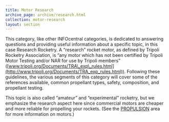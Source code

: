 ```yaml
---
title: Motor Research
archive_page: archive/research.html
collection: motor-research
layout: section
---
```

This category, like other INFOcentral categories, is dedicated to answering questions and providing useful information about a specific topic, in this case Research Rocketry. A “research” rocket motor, as defined by Tripoli Rocketry Association, is “any motor which has not been certified by Tripoli Motor Testing and/or NAR for use by Tripoli members” ([www.tripoli.org/Documents/TRA\_exp\_rules.html](http://www.tripoli.org/Documents/TRA_exp_rules.html)). Following these guidelines, the various segments of this category will cover some of the references available, common propellant types, safety, composition, and propellant testing.

This topic is also called “amateur” and “experimental” rocketry, but we emphasize the research aspect here since commercial motors are cheaper and more reliable for propelling your rockets. (See the [PROPULSION](propulsion.html) area for more information on motors.)

